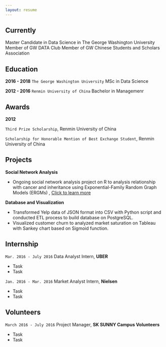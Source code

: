 ```yaml
---
layout: resume
---
```

## Currently

Master Candidate in Data Science in The George Washington University
Member of GW DATA Club
Member of GW Chinese Students and Scholars Association

## Education

__2016 - 2018__
`The George Washington University`
MSc in Data Science

__2012 - 2016__
`Renmin University of China`
Bachelor in Managemenr

## Awards
__2012__

`Third Prize Scholarship`, Renmin University of China


`Scholarship for Honorable Mention of Best Exchange Student`, Renmin University of China

## Projects

__Social Network Analysis__
- Ongoing social network analysis project on R to analysis relationship with cancer and inheritance using Exponential-Family Random Graph Models (ERGMs)
, <a href="http://MyWebsite.tld/presentation1">Click to learn more</a>

__Database and Visualization__
- Transformed Yelp data of JSON format into CSV with Python script and conducted ETL process to build database on PostgreSQL.
- Visualized customer churn to analyzed market saturation on Tableau with Sankey chart based on Sigmoid function.

## Internship

`Mar. 2016 - July 2016`
Data Analyst Intern, __UBER__ 

- Task
- Task

`Jan. 2016 - Mar. 2016`
Market Analyst Intern, __Nielsen__ 

- Task
- Task

## Volunteers

`March 2016 - July 2016`
Project Manager, __SK SUNNY Campus Volunteers__

- Task
- Task


<!-- ### Footer

Last updated: May 2013 -->


